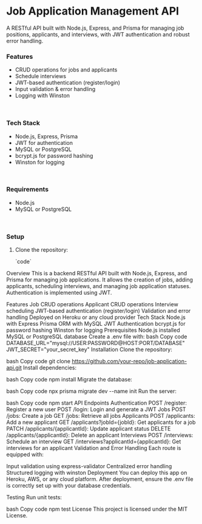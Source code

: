 <h1>Job Application Management API</h1>
<p>A RESTful API built with Node.js, Express, and Prisma for managing job positions, applicants, and interviews, with JWT authentication and robust error handling.</p>
<h3>Features</h3>
<ul>
  <li>CRUD operations for jobs and applicants</li>
  <li>Schedule interviews</li>
  <li>JWT-based authentication (register/login)</li>
  <li>Input validation & error handling</li>
  <li>Logging with Winston</li>
</ul>
<br/>
<h3>Tech Stack</h3>
<ul>
  <li>Node.js, Express, Prisma</li>
  <li>JWT for authentication</li>
  <li>MySQL or PostgreSQL</li>
  <li>bcrypt.js for password hashing</li>
  <li>Winston for logging</li>
</ul>
<br />
<h3>Requirements</h3>
<ul>
  <li>Node.js</li>
  <li>MySQL or PostgreSQL</li>
</ul>
<br/>
<h3>Setup</h3>
<ol>
  <li>
    <p>Clone the repository:</p>
    `code`
  </li>
</ol>
Overview
This is a backend RESTful API built with Node.js, Express, and Prisma for managing job applications. It allows the creation of jobs, adding applicants, scheduling interviews, and managing job application statuses. Authentication is implemented using JWT.

Features
Job CRUD operations
Applicant CRUD operations
Interview scheduling
JWT-based authentication (register/login)
Validation and error handling
Deployed on Heroku or any cloud provider
Tech Stack
Node.js with Express
Prisma ORM with MySQL
JWT Authentication
bcrypt.js for password hashing
Winston for logging
Prerequisites
Node.js installed
MySQL or PostgreSQL database
Create a .env file with:
bash
Copy code
DATABASE_URL="mysql://USER:PASSWORD@HOST:PORT/DATABASE"
JWT_SECRET="your_secret_key"
Installation
Clone the repository:

bash
Copy code
git clone https://github.com/your-repo/job-application-api.git
Install dependencies:

bash
Copy code
npm install
Migrate the database:

bash
Copy code
npx prisma migrate dev --name init
Run the server:

bash
Copy code
npm start
API Endpoints
Authentication
POST /register: Register a new user
POST /login: Login and generate a JWT
Jobs
POST /jobs: Create a job
GET /jobs: Retrieve all jobs
Applicants
POST /applicants: Add a new applicant
GET /applicants?jobId={jobId}: Get applicants for a job
PATCH /applicants/{applicantId}: Update applicant status
DELETE /applicants/{applicantId}: Delete an applicant
Interviews
POST /interviews: Schedule an interview
GET /interviews?applicantId={applicantId}: Get interviews for an applicant
Validation and Error Handling
Each route is equipped with:

Input validation using express-validator
Centralized error handling
Structured logging with winston
Deployment
You can deploy this app on Heroku, AWS, or any cloud platform. After deployment, ensure the .env file is correctly set up with your database credentials.

Testing
Run unit tests:

bash
Copy code
npm test
License
This project is licensed under the MIT License.
